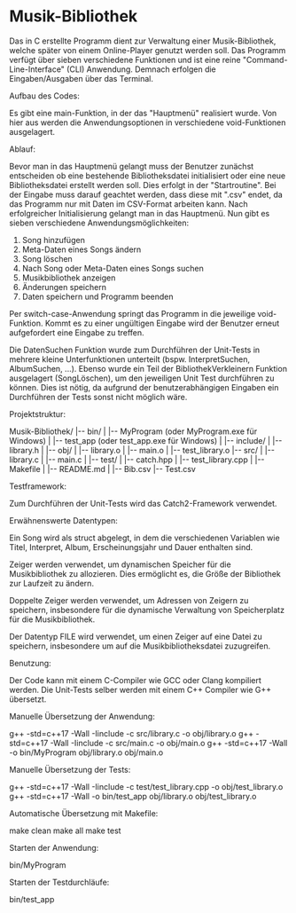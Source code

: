 # Musik-Bibliothek

Das in C erstellte Programm dient zur Verwaltung einer Musik-Bibliothek, welche später von einem Online-Player genutzt werden soll. Das Programm verfügt über sieben verschiedene Funktionen und ist eine reine "Command-Line-Interface" (CLI) Anwendung. Demnach erfolgen die Eingaben/Ausgaben über das Terminal.

Aufbau des Codes:

Es gibt eine main-Funktion, in der das "Hauptmenü" realisiert wurde. Von hier aus werden die Anwendungsoptionen in verschiedene void-Funktionen ausgelagert.

Ablauf:

Bevor man in das Hauptmenü gelangt muss der Benutzer zunächst entscheiden ob eine bestehende Bibliotheksdatei initialisiert oder eine neue Bibliotheksdatei erstellt werden soll. Dies erfolgt in der "Startroutine". Bei der Eingabe muss darauf geachtet werden, dass diese mit ".csv" endet, da das Programm nur mit Daten im CSV-Format arbeiten kann.
Nach erfolgreicher Initialisierung gelangt man in das Hauptmenü. Nun gibt es sieben verschiedene Anwendungsmöglichkeiten:

1. Song hinzufügen
2. Meta-Daten eines Songs ändern
3. Song löschen
4. Nach Song oder Meta-Daten eines Songs suchen
5. Musikbibliothek anzeigen
6. Änderungen speichern
7. Daten speichern und Programm beenden

Per switch-case-Anwendung springt das Programm in die jeweilige void-Funktion. Kommt es zu einer ungültigen Eingabe wird der Benutzer erneut aufgefordert eine Eingabe zu treffen.

Die DatenSuchen Funktion wurde zum Durchführen der Unit-Tests in mehrere kleine Unterfunktionen unterteilt (bspw. InterpretSuchen, AlbumSuchen, ...). Ebenso wurde ein Teil der BibliothekVerkleinern Funktion ausgelagert (SongLöschen), um den jeweiligen Unit Test durchführen zu können. Dies ist nötig, da aufgrund der benutzerabhängigen Eingaben ein Durchführen der Tests sonst nicht möglich wäre.

Projektstruktur:

Musik-Bibliothek/
|-- bin/
|   |-- MyProgram (oder MyProgram.exe für Windows)
|   |-- test_app (oder test_app.exe für Windows)
|
|-- include/
|   |-- library.h
|
|-- obj/
|   |-- library.o
|   |-- main.o
|   |-- test_library.o
|-- src/
|   |-- library.c
|   |-- main.c
|
|-- test/
|   |-- catch.hpp
|   |-- test_library.cpp
|
|-- Makefile
|
|-- README.md
|
|-- Bib.csv
|-- Test.csv

Testframework:

Zum Durchführen der Unit-Tests wird das Catch2-Framework verwendet.

Erwähnenswerte Datentypen:

Ein Song wird als struct abgelegt, in dem die verschiedenen Variablen wie Titel, Interpret, Album, Erscheinungsjahr und Dauer enthalten sind.

Zeiger werden verwendet, um dynamischen Speicher für die Musikbibliothek zu allozieren. Dies ermöglicht es, die Größe der Bibliothek zur Laufzeit zu ändern.

Doppelte Zeiger werden verwendet, um Adressen von Zeigern zu speichern, insbesondere für die dynamische Verwaltung von Speicherplatz für die Musikbibliothek.

Der Datentyp FILE wird verwendet, um einen Zeiger auf eine Datei zu speichern, insbesondere um auf die Musikbibliotheksdatei zuzugreifen.

Benutzung:

Der Code kann mit einem C-Compiler wie GCC oder Clang kompiliert werden. Die Unit-Tests selber werden mit einem C++ Compiler wie G++ übersetzt.

Manuelle Übersetzung der Anwendung:

g++ -std=c++17 -Wall -Iinclude -c src/library.c -o obj/library.o
g++ -std=c++17 -Wall -Iinclude -c src/main.c -o obj/main.o
g++ -std=c++17 -Wall -o bin/MyProgram obj/library.o obj/main.o

Manuelle Übersetzung der Tests:

g++ -std=c++17 -Wall -Iinclude -c test/test_library.cpp -o obj/test_library.o
g++ -std=c++17 -Wall -o bin/test_app obj/library.o obj/test_library.o

Automatische Übersetzung mit Makefile:

make clean
make all
make test

Starten der Anwendung:

bin/MyProgram

Starten der Testdurchläufe:

bin/test_app
